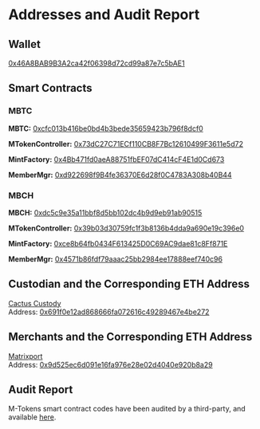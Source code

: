 # Addresses and Audit Report

## Wallet
[0x46A8BAB9B3A2ca42f06398d72cd99a87e7c5bAE1](https://etherscan.io/address/0x46a8bab9b3a2ca42f06398d72cd99a87e7c5bae1)

## Smart Contracts 
### MBTC
**MBTC:** [0xcfc013b416be0bd4b3bede35659423b796f8dcf0](https://etherscan.io/address/0xcfc013b416be0bd4b3bede35659423b796f8dcf0#code)

**MTokenController:** [0x73dC27C71ECf110CB8F7Bc12610499F3611e5d72](https://etherscan.io/address/0x73dc27c71ecf110cb8f7bc12610499f3611e5d72#code)

**MintFactory:** [0x4Bb471fd0aeA88751fbEF07dC414cF4E1d0Cd673](https://etherscan.io/address/0x4bb471fd0aea88751fbef07dc414cf4e1d0cd673#code)

**MemberMgr:** [0xd922698f9B4fe36370E6d28f0C4783A308b40B44](https://etherscan.io/address/0xd922698f9b4fe36370e6d28f0c4783a308b40b44)

### MBCH
**MBCH:** [0xdc5c9e35a11bbf8d5bb102dc4b9d9eb91ab90515](https://etherscan.io/address/0xdc5c9e35a11bbf8d5bb102dc4b9d9eb91ab90515#code)

**MTokenController:** [0x39b03d30759fc1f3b8136b4dda9a690e19c396e0](https://etherscan.io/address/0x39b03d30759fc1f3b8136b4dda9a690e19c396e0#code)

**MintFactory:** [0xce8b64fb0434F613425D0C69AC9dae81c8Ff871E](https://etherscan.io/address/0xce8b64fb0434F613425D0C69AC9dae81c8Ff871E#code)

**MemberMgr:** [0x4571b86fdf79aaac25bb2984ee17888eef740c96](https://etherscan.io/address/0x4571b86fdf79aaac25bb2984ee17888eef740c96#code)

## Custodian and the Corresponding ETH Address
[Cactus Custody](https://www.mycactus.com)         
Address: [0x691f0e12ad868666fa072616c49289467e4be272](https://etherscan.io/address/0x691f0e12ad868666fa072616c49289467e4be272)

## Merchants and the Corresponding ETH Address
[Matrixport](https://www.matrixport.com)            
Address: [0x9d525ec6d091e16fa976e28e02d4040e920b8a29](https://etherscan.io/address/0x9d525ec6d091e16fa976e28e02d4040e920b8a29) 

## Audit Report
M-Tokens smart contract codes have been audited by a third-party, and available [here](https://www.mtokens.network/PeckShield-Audit-Report-M-Tokens.pdf).
